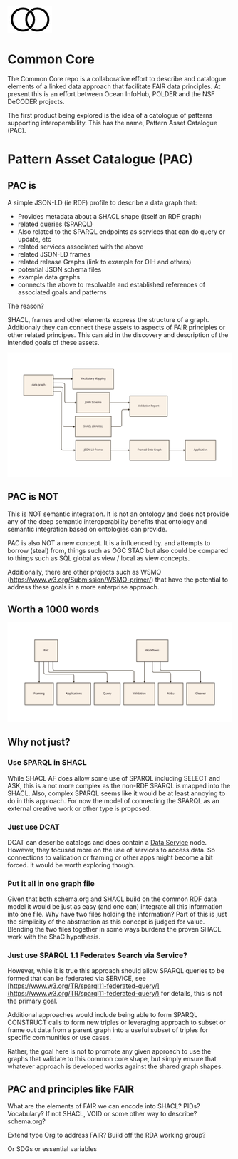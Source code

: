 <img src="./docs/images/commoncorelogo.png" width="100">

# Common Core

The Common Core repo is a collaborative effort to describe and catalogue elements of a linked data
approach that facilitate FAIR data principles.   At present this is an effort between Ocean InfoHub,
POLDER and the NSF DeCODER projects.

The first product being explored is the idea of a catologue of patterns supporting interoperability.
This has the name, Pattern Asset Catalogue (PAC).

# Pattern Asset Catalogue (PAC)

## PAC is

A simple JSON-LD (ie RDF) profile to describe a data graph that:

* Provides metadata about a SHACL shape (itself an RDF graph)
* related queries (SPARQL)
* Also related to the SPARQL endpoints as services that can do query or update, etc
* related services associated with the above
* related JSON-LD frames
* related release Graphs (link to example for OIH and others)
* potential JSON schema files
* example data graphs
* connects the above to resolvable and established references of associated goals and patterns

The reason?

SHACL, frames and other elements express the structure of a graph.  Additionaly they
can connect these assets to aspects of FAIR principles or other related principes.  This
can aid in the discovery and description of the intended goals of these assets.

![shic.svg](./docs/images/probstatemnt.svg)

## PAC is NOT

This is NOT semantic integration.  It is not an ontology and does not provide any of the deep semantic
interoperability benefits that ontology and semantic integration based on ontologies can provide.

PAC is also NOT a new concept.  It is a influenced by. and attempts to borrow (steal) from, things such as
OGC STAC but also could be compared to things such as SQL global as view / local as view concepts.

Additionally, there are other projects such as WSMO  (https://www.w3.org/Submission/WSMO-primer/) that have
the potential to address these goals in a more enterprise approach.

## Worth a 1000 words

![shic.svg](./docs/images/overview.svg)

##  Why not just?

### Use SPARQL in SHACL

While SHACL AF does allow some use of SPARQL including SELECT and ASK, this is a not more complex as the non-RDF
SPARQL is mapped into the SHACL.  Also, complex SPARQL seems like it would be at least annoying to do in this approach.
For now the model of connecting the SPARQL as an external creative work or other type is proposed.

### Just use DCAT

DCAT can describe catalogs and does contain a [Data Service](https://www.w3.org/TR/vocab-dcat-2/#Class:Data_Service)
node.  However, they focused more on the use of services to access data.  So connections to validation or framing
or other apps might become a bit forced.  It would be worth exploring though.

### Put it all in one graph file

Given that both schema.org and SHACL build on the common RDF data model it would be just as easy (and one can)
integrate all this information into one file.   Why have two files holding the information?  Part of this is just
the simplicity of the abstraction as this concept is judged for value.  Blending the two files together
in some ways burdens the proven SHACL work with the ShaC hypothesis.

### Just use SPARQL 1.1 Federates Search via Service?

However, while it is true this approach should allow SPARQL queries to be formed that 
can be federated via SERVICE, see [https://www.w3.org/TR/sparql11-federated-query/](https://www.w3.org/TR/sparql11-federated-query/)
for details, this is not the primary goal.  

Additional approaches would include being able to form SPARQL CONSTRUCT calls to form new 
triples or leveraging approach to subset or frame out data from a parent graph into 
a useful subset of triples for specific communities or use cases.  

Rather, the goal here is not to promote any given approach to use the graphs that validate 
to this common core shape, but simply ensure that whatever approach is developed works against the
shared graph shapes.

## PAC and principles like FAIR

What are the elements of FAIR we can encode into SHACL?  PIDs?  Vocabulary?
If not SHACL, VOID or some other way to describe?  schema.org?

Extend type Org to address FAIR?  Build off the RDA working group?

Or SDGs or essential variables


